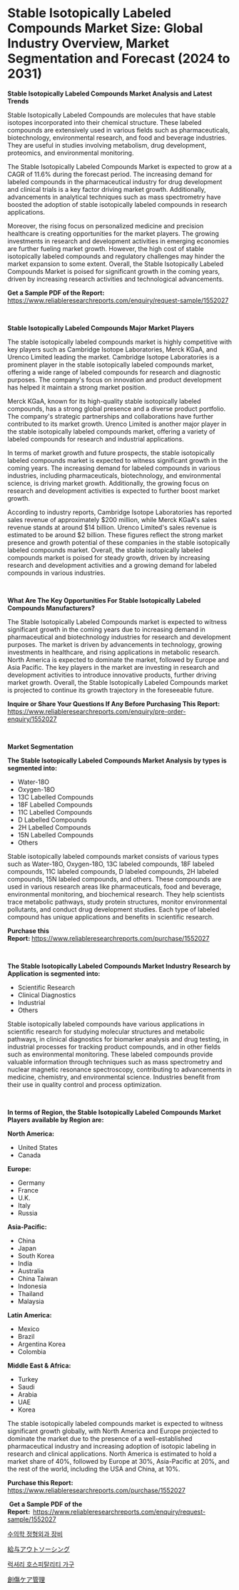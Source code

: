 <p><h1>Stable Isotopically Labeled Compounds Market Size: Global Industry Overview, Market Segmentation and Forecast (2024 to 2031)</h1></p><p><strong>Stable Isotopically Labeled Compounds Market Analysis and Latest Trends</strong></p>
<p><p>Stable Isotopically Labeled Compounds are molecules that have stable isotopes incorporated into their chemical structure. These labeled compounds are extensively used in various fields such as pharmaceuticals, biotechnology, environmental research, and food and beverage industries. They are useful in studies involving metabolism, drug development, proteomics, and environmental monitoring.</p><p>The Stable Isotopically Labeled Compounds Market is expected to grow at a CAGR of 11.6% during the forecast period. The increasing demand for labeled compounds in the pharmaceutical industry for drug development and clinical trials is a key factor driving market growth. Additionally, advancements in analytical techniques such as mass spectrometry have boosted the adoption of stable isotopically labeled compounds in research applications.</p><p>Moreover, the rising focus on personalized medicine and precision healthcare is creating opportunities for the market players. The growing investments in research and development activities in emerging economies are further fueling market growth. However, the high cost of stable isotopically labeled compounds and regulatory challenges may hinder the market expansion to some extent. Overall, the Stable Isotopically Labeled Compounds Market is poised for significant growth in the coming years, driven by increasing research activities and technological advancements.</p></p>
<p><strong>Get a Sample PDF of the Report:&nbsp;</strong> <a href="https://www.reliableresearchreports.com/enquiry/request-sample/1552027">https://www.reliableresearchreports.com/enquiry/request-sample/1552027</a></p>
<p>&nbsp;</p>
<p><strong>Stable Isotopically Labeled Compounds Major Market Players</strong></p>
<p><p>The stable isotopically labeled compounds market is highly competitive with key players such as Cambridge Isotope Laboratories, Merck KGaA, and Urenco Limited leading the market. Cambridge Isotope Laboratories is a prominent player in the stable isotopically labeled compounds market, offering a wide range of labeled compounds for research and diagnostic purposes. The company's focus on innovation and product development has helped it maintain a strong market position.</p><p>Merck KGaA, known for its high-quality stable isotopically labeled compounds, has a strong global presence and a diverse product portfolio. The company's strategic partnerships and collaborations have further contributed to its market growth. Urenco Limited is another major player in the stable isotopically labeled compounds market, offering a variety of labeled compounds for research and industrial applications.</p><p>In terms of market growth and future prospects, the stable isotopically labeled compounds market is expected to witness significant growth in the coming years. The increasing demand for labeled compounds in various industries, including pharmaceuticals, biotechnology, and environmental science, is driving market growth. Additionally, the growing focus on research and development activities is expected to further boost market growth.</p><p>According to industry reports, Cambridge Isotope Laboratories has reported sales revenue of approximately $200 million, while Merck KGaA's sales revenue stands at around $14 billion. Urenco Limited's sales revenue is estimated to be around $2 billion. These figures reflect the strong market presence and growth potential of these companies in the stable isotopically labeled compounds market. Overall, the stable isotopically labeled compounds market is poised for steady growth, driven by increasing research and development activities and a growing demand for labeled compounds in various industries.</p></p>
<p>&nbsp;</p>
<p><strong>What Are The Key Opportunities For Stable Isotopically Labeled Compounds Manufacturers?</strong></p>
<p><p>The Stable Isotopically Labeled Compounds market is expected to witness significant growth in the coming years due to increasing demand in pharmaceutical and biotechnology industries for research and development purposes. The market is driven by advancements in technology, growing investments in healthcare, and rising applications in metabolic research. North America is expected to dominate the market, followed by Europe and Asia Pacific. The key players in the market are investing in research and development activities to introduce innovative products, further driving market growth. Overall, the Stable Isotopically Labeled Compounds market is projected to continue its growth trajectory in the foreseeable future.</p></p>
<p><strong>Inquire or Share Your Questions If Any Before Purchasing This Report:</strong> <a href="https://www.reliableresearchreports.com/enquiry/pre-order-enquiry/1552027">https://www.reliableresearchreports.com/enquiry/pre-order-enquiry/1552027</a></p>
<p>&nbsp;</p>
<p><strong>Market Segmentation</strong></p>
<p><strong>The Stable Isotopically Labeled Compounds Market Analysis by types is segmented into:</strong></p>
<p><ul><li>Water-18O</li><li>Oxygen-18O</li><li>13C Labelled Compounds</li><li>18F Labelled Compounds</li><li>11C Labelled Compounds</li><li>D Labelled Compounds</li><li>2H Labelled Compounds</li><li>15N Labelled Compounds</li><li>Others</li></ul></p>
<p><p>Stable isotopically labeled compounds market consists of various types such as Water-18O, Oxygen-18O, 13C labeled compounds, 18F labeled compounds, 11C labeled compounds, D labeled compounds, 2H labeled compounds, 15N labeled compounds, and others. These compounds are used in various research areas like pharmaceuticals, food and beverage, environmental monitoring, and biochemical research. They help scientists trace metabolic pathways, study protein structures, monitor environmental pollutants, and conduct drug development studies. Each type of labeled compound has unique applications and benefits in scientific research.</p></p>
<p><strong>Purchase this Report:&nbsp;</strong><a href="https://www.reliableresearchreports.com/purchase/1552027">https://www.reliableresearchreports.com/purchase/1552027</a></p>
<p>&nbsp;</p>
<p><strong>The Stable Isotopically Labeled Compounds Market Industry Research by Application is segmented into:</strong></p>
<p><ul><li>Scientific Research</li><li>Clinical Diagnostics</li><li>Industrial</li><li>Others</li></ul></p>
<p><p>Stable isotopically labeled compounds have various applications in scientific research for studying molecular structures and metabolic pathways, in clinical diagnostics for biomarker analysis and drug testing, in industrial processes for tracking product compounds, and in other fields such as environmental monitoring. These labeled compounds provide valuable information through techniques such as mass spectrometry and nuclear magnetic resonance spectroscopy, contributing to advancements in medicine, chemistry, and environmental science. Industries benefit from their use in quality control and process optimization.</p></p>
<p>&nbsp;</p>
<p><strong>In terms of Region, the Stable Isotopically Labeled Compounds Market Players available by Region are:</strong></p>
<p>
    <p> <strong> North America: </strong>
        <ul>
            <li>United States</li>
            <li>Canada</li>
        </ul>
        </p> 
    <p> <strong> Europe: </strong>
        <ul>
            <li>Germany</li>
            <li>France</li>
            <li>U.K.</li>
            <li>Italy</li>
            <li>Russia</li>
        </ul>
        </p> 
    <p> <strong> Asia-Pacific: </strong>
        <ul>
            <li>China</li>
            <li>Japan</li>
            <li>South Korea</li>
            <li>India</li>
            <li>Australia</li>
            <li>China Taiwan</li>
            <li>Indonesia</li>
            <li>Thailand</li>
            <li>Malaysia</li>
        </ul>
        </p> 
    <p> <strong> Latin America: </strong>
        <ul>
            <li>Mexico</li>
            <li>Brazil</li>
            <li>Argentina Korea</li>
            <li>Colombia</li>
        </ul>
        </p> 
    <p> <strong> Middle East & Africa: </strong>
        <ul>
            <li>Turkey</li>
            <li>Saudi</li>
            <li>Arabia</li>
            <li>UAE</li>
            <li>Korea</li>
        </ul>
    </p>
    </p>
<p><p>The stable isotopically labeled compounds market is expected to witness significant growth globally, with North America and Europe projected to dominate the market due to the presence of a well-established pharmaceutical industry and increasing adoption of isotopic labeling in research and clinical applications. North America is estimated to hold a market share of 40%, followed by Europe at 30%, Asia-Pacific at 20%, and the rest of the world, including the USA and China, at 10%.</p></p>
<p><strong>Purchase this Report: </strong><a href="https://www.reliableresearchreports.com/purchase/1552027">https://www.reliableresearchreports.com/purchase/1552027</a></p>
<p>&nbsp;<strong>Get a Sample PDF of the Report:&nbsp;&nbsp;</strong><a href="https://www.reliableresearchreports.com/enquiry/request-sample/1552027">https://www.reliableresearchreports.com/enquiry/request-sample/1552027</a></p>
<p><strong></strong></p>
<p><p><a href="https://medium.com/@chickenlegs8687/%EC%88%98%EC%9D%98%ED%95%99-%EC%A0%95%ED%98%95%EC%99%B8%EA%B3%BC-%EC%9E%A5%EB%B9%84-%EC%8B%9C%EC%9E%A5-2031%EB%85%84%EA%B9%8C%EC%A7%80%EC%9D%98-%EC%84%B1%EA%B3%B5%EC%A0%81%EC%9D%B8-%EB%B9%84%EC%A6%88%EB%8B%88%EC%8A%A4-%EC%A0%84%EB%9E%B5%EC%9D%84-%EC%9C%84%ED%95%9C-%ED%95%B5%EC%8B%AC-%EC%9A%94%EC%86%8C-cb2d01e82895">수의학 정형외과 장비</a></p><p><a href="https://medium.com/@billyarton5656871/%E7%B5%A6%E4%B8%8E%E3%82%A2%E3%82%A6%E3%83%88%E3%82%BD%E3%83%BC%E3%82%B7%E3%83%B3%E3%82%B0%E5%B8%82%E5%A0%B4%E8%A6%8F%E6%A8%A1%E3%81%A8%E5%B8%82%E5%A0%B4%E5%8B%95%E5%90%91-%E5%AE%8C%E5%85%A8%E3%81%AA%E6%A5%AD%E7%95%8C%E6%A6%82%E8%A6%81-2024%E5%B9%B4%E3%81%8B%E3%82%892031%E5%B9%B4%E3%81%BE%E3%81%A7-b2ce84069785">給与アウトソーシング</a></p><p><a href="https://medium.com/@chickenlegs8687/%EA%B3%A0%EA%B8%89-%ED%98%B8%EC%8A%A4%ED%94%BC%ED%83%88%EB%A6%AC%ED%8B%B0-%EA%B0%80%EA%B5%AC-%EC%8B%9C%EC%9E%A5%EC%9D%80-%EC%8B%9C%EC%9E%A5-%EC%A0%90%EC%9C%A0%EC%9C%A8-%ED%81%AC%EA%B8%B0-%EB%B0%8F-2031%EB%85%84%EA%B9%8C%EC%A7%80-%EC%98%88%EC%83%81-%EC%98%88%EC%B8%A1%EC%97%90-%EC%B4%88%EC%A0%90%EC%9D%84-%EB%A7%9E%EC%B6%A5%EB%8B%88%EB%8B%A4-8f359f6756c4">럭셔리 호스피탈리티 가구</a></p><p><a href="https://medium.com/@billyarton5656871/%E5%89%B5%E5%82%B7%E3%82%B1%E3%82%A2%E7%AE%A1%E7%90%86%E5%B8%82%E5%A0%B4%E3%81%AE%E3%82%B7%E3%82%A7%E3%82%A2%E3%81%AE%E9%80%B2%E5%8C%96%E3%81%A8%E5%B8%82%E5%A0%B4%E6%88%90%E9%95%B7%E3%83%88%E3%83%AC%E3%83%B3%E3%83%892024%E5%B9%B4%E3%81%8B%E3%82%892031%E5%B9%B4%E3%81%BE%E3%81%A7-64be4a9e353e">創傷ケア管理</a></p></p>